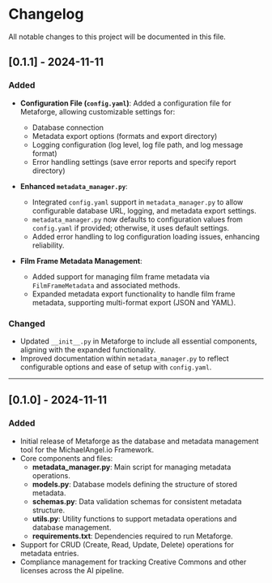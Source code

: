 # Changelog

All notable changes to this project will be documented in this file.

## [0.1.1] - 2024-11-11

### Added

- **Configuration File (`config.yaml`)**: Added a configuration file for Metaforge, allowing customizable settings for:
  - Database connection
  - Metadata export options (formats and export directory)
  - Logging configuration (log level, log file path, and log message format)
  - Error handling settings (save error reports and specify report directory)

- **Enhanced `metadata_manager.py`**:
  - Integrated `config.yaml` support in `metadata_manager.py` to allow configurable database URL, logging, and metadata export settings.
  - `metadata_manager.py` now defaults to configuration values from `config.yaml` if provided; otherwise, it uses default settings.
  - Added error handling to log configuration loading issues, enhancing reliability.

- **Film Frame Metadata Management**:
  - Added support for managing film frame metadata via `FilmFrameMetadata` and associated methods.
  - Expanded metadata export functionality to handle film frame metadata, supporting multi-format export (JSON and YAML).

### Changed

- Updated `__init__.py` in Metaforge to include all essential components, aligning with the expanded functionality.
- Improved documentation within `metadata_manager.py` to reflect configurable options and ease of setup with `config.yaml`.

---

## [0.1.0] - 2024-11-11

### Added

- Initial release of Metaforge as the database and metadata management tool for the MichaelAngel.io Framework.
- Core components and files:
  - **metadata_manager.py**: Main script for managing metadata operations.
  - **models.py**: Database models defining the structure of stored metadata.
  - **schemas.py**: Data validation schemas for consistent metadata structure.
  - **utils.py**: Utility functions to support metadata operations and database management.
  - **requirements.txt**: Dependencies required to run Metaforge.
- Support for CRUD (Create, Read, Update, Delete) operations for metadata entries.
- Compliance management for tracking Creative Commons and other licenses across the AI pipeline.
